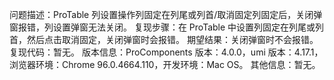 问题描述：ProTable 列设置操作列固定在列尾或列首/取消固定列固定后，关闭弹窗报错，列设置弹窗无法关闭。
复现步骤：在 ProTable 中设置列固定在列尾或列首，然后点击取消固定，关闭弹窗时会报错。
期望结果：关闭弹窗时不会报错。
复现代码：暂无。
版本信息：ProComponents 版本：4.0.0，umi 版本：4.17.1，浏览器环境：Chrome 96.0.4664.110，开发环境：Mac OS。
其他信息：暂无。
